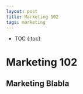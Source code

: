 ```yaml
---
layout: post
title: Marketing 102
tags: marketing
---
```

* TOC
{:toc}
# Marketing 102
## Marketing Blabla

